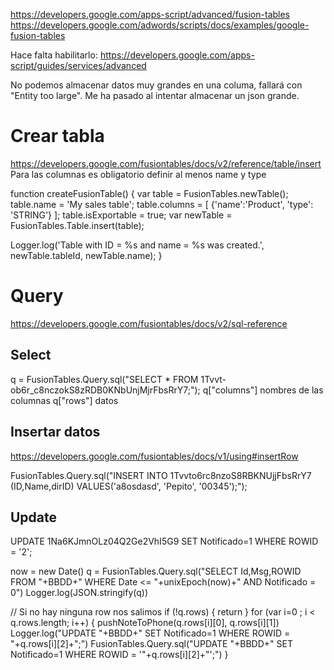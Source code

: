 https://developers.google.com/apps-script/advanced/fusion-tables
https://developers.google.com/adwords/scripts/docs/examples/google-fusion-tables

Hace falta habilitarlo: https://developers.google.com/apps-script/guides/services/advanced

No podemos almacenar datos muy grandes en una columa, fallará con "Entity too large".
Me ha pasado al intentar almacenar un json grande.


# Crear tabla
https://developers.google.com/fusiontables/docs/v2/reference/table/insert
Para las columnas es obligatorio definir al menos name y type

function createFusionTable() {
  var table = FusionTables.newTable();
  table.name = 'My sales table';
  table.columns = [ {'name':'Product', 'type': 'STRING'} ];
  table.isExportable = true;
  var newTable = FusionTables.Table.insert(table);

  Logger.log('Table with ID = %s and name = %s was created.', newTable.tableId, newTable.name);
}

# Query
https://developers.google.com/fusiontables/docs/v2/sql-reference

## Select
q = FusionTables.Query.sql("SELECT * FROM 1Tvvt-ob6r_c8nczokS8zRDB0KNbUnjMjrFbsRrY7;");
q["columns"]  nombres de las columnas
q["rows"]  datos




## Insertar datos
https://developers.google.com/fusiontables/docs/v1/using#insertRow

FusionTables.Query.sql("INSERT INTO 1Tvvto6rc8nzoS8RBKNUjjFbsRrY7 (ID,Name,dirID) VALUES('a8osdasd', 'Pepito', '00345');");


## Update
UPDATE 1Na6KJmnOLz04Q2Ge2VhI5G9 SET Notificado=1 WHERE ROWID = '2';


now = new Date()
q = FusionTables.Query.sql("SELECT Id,Msg,ROWID FROM "+BBDD+" WHERE Date <= "+unixEpoch(now)+" AND Notificado = 0")
Logger.log(JSON.stringify(q))

// Si no hay ninguna row nos salimos
if (!q.rows) {
  return
}
for (var i=0 ; i < q.rows.length; i++) {
  pushNoteToPhone(q.rows[i][0], q.rows[i][1])
  Logger.log("UPDATE "+BBDD+" SET Notificado=1 WHERE ROWID = "+q.rows[i][2]+";")
  FusionTables.Query.sql("UPDATE "+BBDD+" SET Notificado=1 WHERE ROWID = '"+q.rows[i][2]+"';")
}
